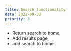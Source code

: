 ```yaml
---
title: Search functionality
date: 2022-09-30
priority: 3
---
```


* Return search to home
* Add results page
* add search to home